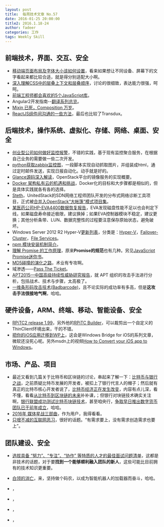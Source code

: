 ```yaml
---
layout: post
title:  每周技术文章 No.57
date: 2016-01-25 20:00:00
title2: 2016.1.18-24
author: fadeer
categories: 工作
tags: Weekly Skill
---
```


前端技术，界面、交互、安全
----
* [移动端页面布局及字体大小该如何设置](http://segmentfault.com/a/1190000004344753)，看来如果想让不同设备、屏幕下的文字看起来都比较合适，就是得分别适配大小啊。
* [深入理解CSS中的层叠上下文和层叠顺序](http://www.zhangxinxu.com/wordpress/?p=5115)，讨论的很细致，表达能力很强，呵呵。
* [前端工程师都会喜欢的5个JavaScript库](http://www.codeceo.com/article/5-useful-javascript-libs.html)。
* Angular2开发指南--[翻译系列总览](https://github.com/gf-rd/blog/issues/21)。
* [Mixin 已死，Composition 万岁](http://efe.baidu.com/blog/mixins-are-dead-long-live-the-composition/)。
* [ReactJS组件间沟通的一些方法](http://www.alloyteam.com/2016/01/some-methods-of-reactjs-communication-between-components/)，最后也比较了Transdux。

后端技术，操作系统、虚拟化、存储、网络、桌面、安全
----
* [创业型公司如何做好监控报警](http://36kr.com/p/5042226.html)，不错的实践，基于现有监控聚合服务，在根据自己业务的需要做一些二次开发。
* [python获取zabbix监控图](http://sandy521.blog.51cto.com/5728588/1736876)，一段脚本实现自动抓取图片，并组装成html，通过定时邮件发送，实现日报自动化。动手就是好的。
* [Glance源码深入解读](https://www.ustack.com/blog/glance%EF%BC%8Dyuanma/)，OpenStack平台的镜像服务的实现概要。
* [Docker 架构私有云的机遇和挑战](https://blog.coding.net/blog/docker-opportunities-challenges)，Docker化的目标和大步骤都是相似的，但是具体实践就各有各的选择。
* [Steth](https://github.com/openstack/steth)，UnitedStack的SDN网络工程师团队开发的分布式网络诊断工具项目，正式被[合并入OpenStack“大帐篷”模式项目集](https://www.ustack.com/news/unitedstack-steth-has-been-merge-to-big-tent/)。
* [某医药公司HP-EVA4400数据恢复报告](http://zhangyu.blog.51cto.com/197148/1736177)，EVA发现磁盘性能不足以也会判定下线，如果磁盘寿命接近极限，建议换掉；如果EVA控制器模块不稳定，建议更换；其他分析条带、LUN、数据完整性的过程要注意保存原始状态，避免破坏。
* Windows Server 2012 R2 Hyper-V[更新列表](http://www.hyper-v.nu/archives/hvredevoort/2016/01/windows-server-2012-hotfixes-update/#utm_source=feed&utm_medium=feed&utm_campaign=feed)，分类是：[Hyper-V](https://support.microsoft.com/en-us/kb/3135020)，[Failover-Cluster](https://support.microsoft.com/en-us/kb/2920151)，[File Services](https://support.microsoft.com/en-us/kb/2899011)。
* [npm 模块安装机制简介](http://www.ruanyifeng.com/blog/2016/01/npm-install.html)。
* [理解 Promise 的工作原理](https://blog.coding.net/blog/how-do-promises-work)，原来**Promise的规范**也有几种。另见[JavaScript Promise迷你书](http://liubin.org/promises-book/)。
* [MD5碰撞的演化之路](http://drops.wooyun.org/papers/12396)，术业有专攻啊。
* 域渗透——[Pass The Ticket](http://drops.wooyun.org/tips/12159)。
* [APT2015—中国高级持续性威胁研究报告](http://drops.wooyun.org/papers/12315)，就 APT 组织的攻击手法进行分析，包括战术、技术与步骤，太高极了。
* [一维条形码攻击技术(Badbarcode)](http://drops.wooyun.org/tips/12183)，且不论实际的成功率有多高，但是**这攻击手法很接地气啊**，哈哈。

硬件设备，ARM、终端、移动、智能设备、安全
----
<!--preview-end-->
* [RPiTC2 release 1.99](http://rpitc.blogspot.com/2016/01/rpitc2-release-199-out.html)，另外他的[RPiTC Builder](https://github.com/Gibbio/RPiTC_Builder)，可以裁剪出一个自定义的ThinClient环境出来，干的不错。
* [把你的iOS应用迁移到WP上](https://blogs.windows.com/buildingapps/2016/01/20/building-a-simple-app-with-the-windows-bridge-for-ios/)，这会是Windows Bridge for iOS的系列文章，微软还没死心呢。另外msdn上的视频[How to Convert your iOS app to Windows](https://channel9.msdn.com/Blogs/One-Dev-Minute/How-to-Convert-your-iOS-app-to-Windows)。

市场、产品、项目
----
* 最近又看到几篇关于比特币和区块链的讨论，串起来了解一下：[比特币与银行之战](http://36kr.com/p/5042384.html)，之前质疑比特币发展的开发者，被扣上了银行代言人的帽子；然后就有真正的比特币核心开发者说了，[比特币经济正在发生改变](http://36kr.com/p/5042547.html)，内容有点儿深，看不懂，看看[从比特币到区块链的未来](http://yeasy.blogspot.com/2016/01/blog-post.html)补补课，；但银行对块链技术确实关注啊，[银行联盟成功测试比特币块链技术](http://www.solidot.org/story?sid=46989)，甚至咱央行，[争取早日推出数字货币 团队已于前年成立](http://www.cnbeta.com/articles/468615.htm)，哈哈。
* [2016年 媒体星战三部曲](http://weiwuhui.com/6998.html)，作为用户，我得看看。
* [只增不减的互联网恶习](http://yanyiwu.com/work/2016/01/21/silly-increment.html)，很好的话题。“有需求要上，没有需求创造需求也要上”。

团队建设、安全
----
* [选拔具备 “努力”、“专注”、“协作” 等特质的人才的最佳面试问题清单](http://36kr.com/p/5042552.html)，这都是非技术的话题，对于要**找到一个能够顺利融入团队的新人**，这些可能比目前拥有的技术知识更重要。
* [白领的消亡](http://www.ruanyifeng.com/blog/2016/01/white-collar.html)，来，坚持做个码农，以成为智能机器人的加载器而奋斗，哈哈。






* []()，
* []()，
* []()，
* []()，

